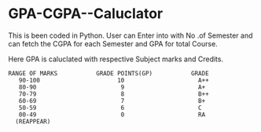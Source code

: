 # GPA-CGPA--Caluclator
This is been coded in Python. User can Enter into with No .of Semester and can fetch the CGPA for each Semester and GPA for total Course. 

Here GPA is caluclated with respective Subject marks and Credits.
  
    RANGE OF MARKS           GRADE POINTS(GP)           GRADE
       90-100                      10                     A++
       80-90                        9                     A+
       70-79                        8                     B++
       60-69                        7                     B+
       50-59                        6                     C
       00-49                        0                     RA
      (REAPPEAR)
